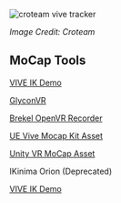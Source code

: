 ![croteam vive tracker](https://user-images.githubusercontent.com/3579516/81644320-59fc0c00-93dc-11ea-9969-7e5aef220462.jpg)

_Image Credit: Croteam_

## MoCap Tools

[VIVE IK Demo](https://github.com/ViveSoftware/vive_ik_demo)

[GlyconVR](https://www.glycon3d.com/)

[Brekel OpenVR Recorder](https://brekel.com/openvr-recorder/)

[UE Vive Mocap Kit Asset](https://www.unrealengine.com/marketplace/en-US/product/vive-mocap-kit)

[Unity VR MoCap Asset](https://assetstore.unity.com/packages/3d/animations/vr-mocap-htc-vive-motion-capture-135773)

IKinima Orion (Deprecated)

[VIVE IK Demo](https://github.com/JamesBear/vive_ik_demo)
